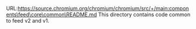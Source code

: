 URL:https://source.chromium.org/chromium/chromium/src/+/main:components\feed\core\common\README.md
This directory contains code common to feed v2 and v1.
